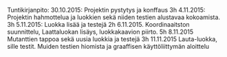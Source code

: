 ﻿Tuntikirjanpito:
30.10.2015:
	Projektin pystytys ja konffaus 3h
4.11.2015:
	Projektin hahmottelua ja luokkien sekä niiden testien alustavaa kokoamista. 3h
5.11.2015:
	Luokka lisää ja testejä 2h
6.11.2015.
	Koordinaaitston suunnittelu, Laattaluokan lisäys, luokkakaavion piirto. 5h
8.11.2015
	Mutanttien tappoa sekä uusia luokkia ja testejä 3h
11.11.2015
	Lauta-luokka, sille testit. Muiden testien hiomista ja graaffisen käyttöliittymän aloittelu